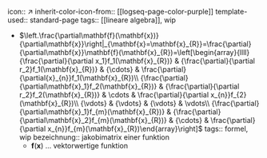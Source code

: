 icon:: ↗
inherit-color-icon-from:: [[logseq-page-color-purple]]
template-used:: standard-page
tags:: [[lineare algebra]], wip

- $\left.\frac{\partial\mathbf{f}(\mathbf{x})}{\partial\mathbf{x}}\right|_{\mathbf{x}=\mathbf{x}_{R}}=\frac{\partial}{\partial\mathbf{x}}\mathbf{f}(\mathbf{x}_{R})=\left[\begin{array}{llll}{\frac{\partial}{\partial x_1}f_1(\mathbf{x}_{R})} & {\frac{\partial}{\partial r_2}f_1(\mathbf{x}_{R})} & {\cdots} & \frac{\partial}{\partial{x}_{n}}f_1(\mathbf{x}_{R})\\ {\frac{\partial}{\partial\mathbf{x}_1}f_2(\mathbf{x}_{R})} & {\frac{\partial}{\partial r_2}f_2(\mathbf{x}_{R})} & \cdots & \frac{\partial}{\partial x_{n}}f_{2}(\mathbf{x}_{R})\\ {\vdots} & {\vdots} & {\vdots} & \vdots\\ {\frac{\partial}{\partial\mathbf{x}_1}f_{m}(\mathbf{x}_{R})} & {\frac{\partial}{\partial\mathbf{x}_2}f_{m}(\mathbf{x}_{R})} & {\cdots} & \frac{\partial}{\partial x_{n}}f_{m}(\mathbf{x}_{R})\end{array}\right]$
  tags:: formel, wip
  bezeichnung:: jakobimatrix einer funktion
	- $\mathbf{f}(\mathbf{x})$ ... vektorwertige funktion